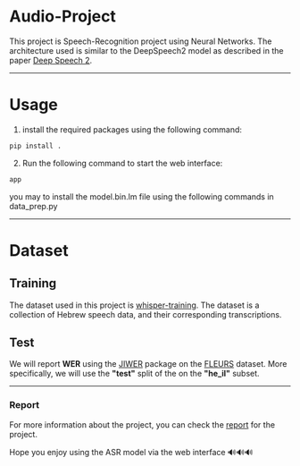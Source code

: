 # Audio-Project

This project is Speech-Recognition project using Neural Networks. 
The architecture used is similar to the DeepSpeech2 model as described in the paper [Deep Speech 2](https://arxiv.org/abs/1512.02595).

---
# Usage

1. install the required packages using the following command:
```bash
pip install .
```
2. Run the following command to start the web interface:
```bash
app
```
you may to install the model.bin.lm file using the following commands in 
data_prep.py 

---
# Dataset

## Training

The dataset used in this project is [whisper-training](https://huggingface.co/datasets/ivrit-ai/whisper-training).
The dataset is a collection of Hebrew speech data, and their corresponding transcriptions.

## Test

We will report **WER** using the [JIWER](https://pypi.org/project/jiwer/) package on
the [FLEURS](https://huggingface.co/datasets/google/fleurs) dataset. More specifically, we will use the
**"test"** split of the on the **"he_il"** subset.

---
### Report
For more information about the project, you can check the [report](https://drive.google.com/file/d/1SOEg1jd_2ac5pPWHLe4h7PEMWEHNPUi8/view?usp=sharing) for the project.

Hope you enjoy using the ASR model via the web interface 🔊🔊🔊
